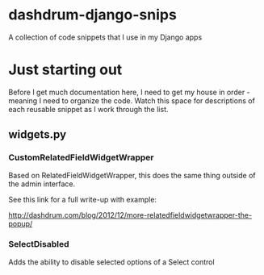 dashdrum-django-snips
=====================

A collection of code snippets that I use in my Django apps

# Just starting out

Before I get much documentation here, I need to get my house in order - meaning I need to organize the code.  Watch this space for descriptions of each reusable snippet as I work through the list.

## widgets.py

### CustomRelatedFieldWidgetWrapper

Based on RelatedFieldWidgetWrapper, this does the same thing outside of the admin interface.

See this link for a full write-up with example:

   [http://dashdrum.com/blog/2012/12/more-relatedfieldwidgetwrapper-the-popup/ ](http://dashdrum.com/blog/2012/12/more-relatedfieldwidgetwrapper-the-popup/ )
   

### SelectDisabled

Adds the ability to disable selected options of a Select control


